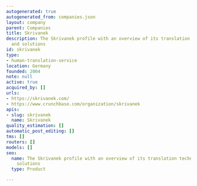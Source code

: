 ```yaml
---
autogenerated: true
autogenerated_from: companies.json
layout: company
parent: Companies
title: Skrivanek
description: The Skrivanek profile with an overview of its translation technologies
  and solutions
id: skrivanek
type:
- human-translation-service
location: Germany
founded: 2004
note: null
active: true
acquired_by: []
urls:
- https://skrivanek.com/
- https://www.crunchbase.com/organization/skrivanek
apis:
- slug: skrivanek
  name: Skrivanek
quality_estimation: []
automatic_post_editing: []
tms: []
routers: []
models: []
seo:
  name: The Skrivanek profile with an overview of its translation technologies and
    solutions
  type: Product

---
```


